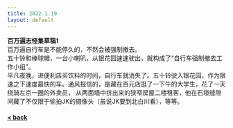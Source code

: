 ```yaml
---
title: 2022.1.19
layout: default
---
```


**百万遍志怪集草稿1**<br>
百万遍自行车是不能停久的，不然会被强制撤去。<br>
五十铃和棒球帽，一台小喇叭，从银花园速速驶出，就构成了“自行车强制撤去工作小组”。<br>
平凡夜晚，进便利店买饮料的时间，自行车就消失了。五十铃驶入银花园，作为限速之下速度最快的车。通风报信的，是藏在百元店逛了一下午的大学生，花了一天绕骑左京一圈的外卖员，
从两面墙中挤出来的狭窄房屋二楼租客，他在石垣缝隙间藏了不仅限于偷拍JK的摄像头（虽说JK要到北白川看），等等。<br>


#### [< back](https://wzetto.github.io/wz369.github.io/omoi/omoi.html)
